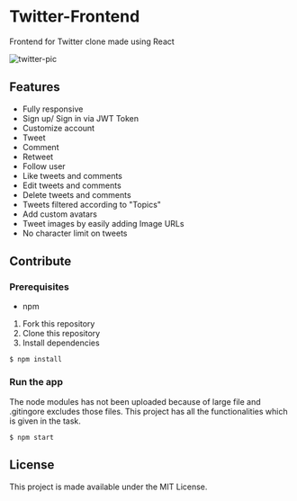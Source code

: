 # Twitter-Frontend

Frontend for Twitter clone made using React

![twitter-pic](twitter-pic.png)

## Features

- Fully responsive
- Sign up/ Sign in via JWT Token
- Customize account
- Tweet
- Comment
- Retweet
- Follow user
- Like tweets and comments
- Edit tweets and comments
- Delete tweets and comments
- Tweets filtered according to "Topics"
- Add custom avatars
- Tweet images by easily adding Image URLs
- No character limit on tweets

## Contribute

### Prerequisites

- npm

1. Fork this repository
2. Clone this repository
3. Install dependencies

```
$ npm install
```

### Run the app
The node modules has not been uploaded because of large file and .gitingore excludes those files.
This project has all the functionalities which is given in the task.

```
$ npm start
```


## License

This project is made available under the MIT License.
